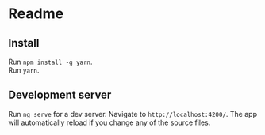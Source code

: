 # Readme

## Install

Run `npm install -g yarn`.  
Run `yarn`.

## Development server

Run `ng serve` for a dev server. Navigate to `http://localhost:4200/`. The app will automatically reload if you change any of the source files.




